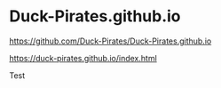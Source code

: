 # Duck-Pirates.github.io

https://github.com/Duck-Pirates/Duck-Pirates.github.io

https://duck-pirates.github.io/index.html

Test